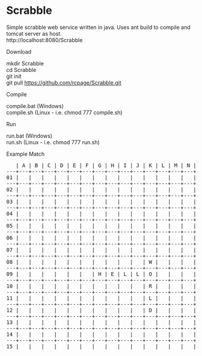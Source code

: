 # Scrabble

Simple scrabble web service written in java. Uses ant build to compile and tomcat server as host. <br />http://localhost:8080/Scrabble

Download 

mkdir Scrabble<br />
cd Scrabble<br />
git init<br />
git pull https://github.com/rcpage/Scrabble.git<br />

Compile

compile.bat (Windows)<br />
compile.sh (Linux - i.e. chmod 777 compile.sh)

Run

run.bat (Windows)<br />
run.sh (Linux - i.e. chmod 777 run.sh)


Example Match

<pre>
   | A | B | C | D | E | F | G | H | I | J | K | L | M | N | O |
---+---+---+---+---+---+---+---+---+---+---+---+---+---+---+---+
01 |   |   |   |   |   |   |   |   |   |   |   |   |   |   |   |
---+---+---+---+---+---+---+---+---+---+---+---+---+---+---+---+
02 |   |   |   |   |   |   |   |   |   |   |   |   |   |   |   |
---+---+---+---+---+---+---+---+---+---+---+---+---+---+---+---+
03 |   |   |   |   |   |   |   |   |   |   |   |   |   |   |   |
---+---+---+---+---+---+---+---+---+---+---+---+---+---+---+---+
04 |   |   |   |   |   |   |   |   |   |   |   |   |   |   |   |
---+---+---+---+---+---+---+---+---+---+---+---+---+---+---+---+
05 |   |   |   |   |   |   |   |   |   |   |   |   |   |   |   |
---+---+---+---+---+---+---+---+---+---+---+---+---+---+---+---+
06 |   |   |   |   |   |   |   |   |   |   |   |   |   |   |   |
---+---+---+---+---+---+---+---+---+---+---+---+---+---+---+---+
07 |   |   |   |   |   |   |   |   |   |   |   |   |   |   |   |
---+---+---+---+---+---+---+---+---+---+---+---+---+---+---+---+
08 |   |   |   |   |   |   |   |   |   |   | W |   |   |   |   |
---+---+---+---+---+---+---+---+---+---+---+---+---+---+---+---+
09 |   |   |   |   |   |   | H | E | L | L | O |   |   |   |   |
---+---+---+---+---+---+---+---+---+---+---+---+---+---+---+---+
10 |   |   |   |   |   |   |   |   |   |   | R |   |   |   |   |
---+---+---+---+---+---+---+---+---+---+---+---+---+---+---+---+
11 |   |   |   |   |   |   |   |   |   |   | L |   |   |   |   |
---+---+---+---+---+---+---+---+---+---+---+---+---+---+---+---+
12 |   |   |   |   |   |   |   |   |   |   | D |   |   |   |   |
---+---+---+---+---+---+---+---+---+---+---+---+---+---+---+---+
13 |   |   |   |   |   |   |   |   |   |   |   |   |   |   |   |
---+---+---+---+---+---+---+---+---+---+---+---+---+---+---+---+
14 |   |   |   |   |   |   |   |   |   |   |   |   |   |   |   |
---+---+---+---+---+---+---+---+---+---+---+---+---+---+---+---+
15 |   |   |   |   |   |   |   |   |   |   |   |   |   |   |   |</pre>
